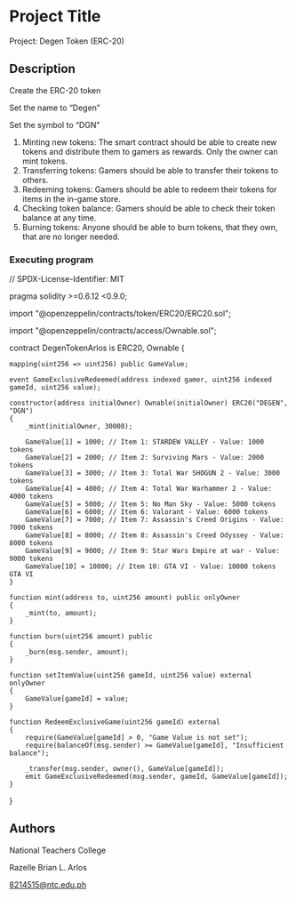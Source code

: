 # Project Title

Project: Degen Token (ERC-20)

## Description
Create the ERC-20 token

Set the name to “Degen”

Set the symbol to “DGN”

1. Minting new tokens: The smart contract should be able to create new tokens and distribute them to gamers as rewards. Only the owner can mint tokens.
2. Transferring tokens: Gamers should be able to transfer their tokens to others.
3. Redeeming tokens: Gamers should be able to redeem their tokens for items in the in-game store.
4. Checking token balance: Gamers should be able to check their token balance at any time.
5. Burning tokens: Anyone should be able to burn tokens, that they own, that are no longer needed.

### Executing program
// SPDX-License-Identifier: MIT

pragma solidity >=0.6.12 <0.9.0;

import "@openzeppelin/contracts/token/ERC20/ERC20.sol";

import "@openzeppelin/contracts/access/Ownable.sol";

contract DegenTokenArlos is ERC20, Ownable {

    mapping(uint256 => uint256) public GameValue;
    
    event GameExclusiveRedeemed(address indexed gamer, uint256 indexed gameId, uint256 value);

    constructor(address initialOwner) Ownable(initialOwner) ERC20("DEGEN", "DGN") 
    {
        _mint(initialOwner, 30000);

        GameValue[1] = 1000; // Item 1: STARDEW VALLEY - Value: 1000 tokens
        GameValue[2] = 2000; // Item 2: Surviving Mars - Value: 2000 tokens
        GameValue[3] = 3000; // Item 3: Total War SHOGUN 2 - Value: 3000 tokens
        GameValue[4] = 4000; // Item 4: Total War Warhammer 2 - Value: 4000 tokens
        GameValue[5] = 5000; // Item 5: No Man Sky - Value: 5000 tokens
        GameValue[6] = 6000; // Item 6: Valorant - Value: 6000 tokens
        GameValue[7] = 7000; // Item 7: Assassin's Creed Origins - Value: 7000 tokens
        GameValue[8] = 8000; // Item 8: Assassin's Creed Odyssey - Value: 8000 tokens
        GameValue[9] = 9000; // Item 9: Star Wars Empire at war - Value: 9000 tokens
        GameValue[10] = 10000; // Item 10: GTA VI - Value: 10000 tokens GTA VI
    }

    function mint(address to, uint256 amount) public onlyOwner 
    {
        _mint(to, amount);
    }

    function burn(uint256 amount) public 
    {
        _burn(msg.sender, amount);
    }

    function setItemValue(uint256 gameId, uint256 value) external onlyOwner 
    {
        GameValue[gameId] = value;
    }

    function RedeemExclusiveGame(uint256 gameId) external 
    {
        require(GameValue[gameId] > 0, "Game Value is not set");
        require(balanceOf(msg.sender) >= GameValue[gameId], "Insufficient balance");

        _transfer(msg.sender, owner(), GameValue[gameId]);
        emit GameExclusiveRedeemed(msg.sender, gameId, GameValue[gameId]);
    }
}  

## Authors
National Teachers College

Razelle Brian L. Arlos

8214515@ntc.edu.ph
